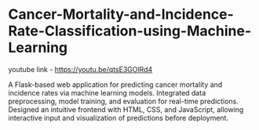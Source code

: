 # Cancer-Mortality-and-Incidence-Rate-Classification-using-Machine-Learning
youtube link - https://youtu.be/qtsE3GOlRd4

A Flask-based web application for predicting cancer  mortality and incidence rates via machine learning models. Integrated  data preprocessing, model training, and evaluation for real-time  predictions. Designed an intuitive frontend with HTML, CSS, and  JavaScript, allowing interactive input and visualization of predictions  before deployment.
